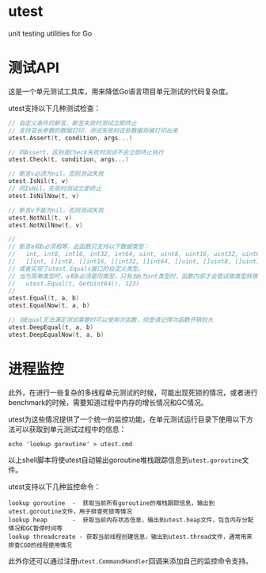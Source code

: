 # utest
unit testing utilities for Go

测试API
=======

这是一个单元测试工具库，用来降低Go语言项目单元测试的代码复杂度。

utest支持以下几种测试检查：

```go
// 自定义条件的断言，断言失败时测试立即终止
// 支持变长参数的数据打印，测试失败时这些数据将被打印出来
utest.Assert(t, condition, args...)

// 同Assert，区别是Check失败时测试不会立即终止执行
utest.Check(t, condition, args...)

// 断言v必须为nil，否则测试失败
utest.IsNil(t, v)
// 同IsNil，失败时测试立即终止
utest.IsNilNow(t, v)

// 断言v不能为nil，否则测试失败
utest.NotNil(t, v)
utest.NotNilNow(t, v)

//
// 断言a和b必须相等，此函数只支持以下数据类型：
//   int, int8, int16, int32, int64, uint, uint8, uint16, uint32, uint64, rune, byte, string, []byte
//   []int, []int8, []int16, []int32, []int64, []uint, []uint8, []uint16, []uint32, []uint64, []rune
// 或者实现了utest.Equals接口的自定义类型。
// 当为简单类型时，a和b必须是同类型，只有当b为int类型时，函数内部才会尝试做类型转换，这个设计是为了适应常量值的用法：
//   utest.Equal(t, GetUint64(), 123)
//
utest.Equal(t, a, b)
utest.EqualNow(t, a, b)

// 当Equal无法满足测试需要时可以使用次函数，但是请记得次函数开销较大
utest.DeepEqual(t, a, b)
utest.DeepEqualNow(t, a, b)
```

进程监控
=======

此外，在进行一些复杂的多线程单元测试的时候，可能出现死锁的情况，或者进行benchmark的时候，需要知道过程中内存的增长情况和GC情况。

utest为这些情况提供了一个统一的监控功能，在单元测试运行目录下使用以下方法可以获取到单元测试过程中的信息：

```shell
echo 'lookup goroutine' > utest.cmd
```

以上shell脚本将使utest自动输出goroutine堆栈跟踪信息到`utest.goroutine`文件。

utest支持以下几种监控命令：

```
lookup goroutine  -  获取当前所有goroutine的堆栈跟踪信息，输出到utest.goroutine文件，用于排查死锁等情况
lookup heap       -  获取当前内存状态信息，输出到utest.heap文件，包含内存分配情况和GC暂停时间等
lookup threadcreate - 获取当前线程创建信息，输出到utest.thread文件，通常用来排查CGO的线程使用情况
```

此外你还可以通过注册`utest.CommandHandler`回调来添加自己的监控命令支持。